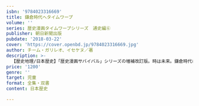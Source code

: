 ```yaml
---
isbn: '9784023316669'
title: 鎌倉時代へタイムワープ
volume: ''
series: 歴史漫画タイムワープシリーズ　通史編⑥
publisher: 朝日新聞出版
pubdate: '2018-03-22'
cover: 'https://cover.openbd.jp/9784023316669.jpg'
author: チーム・ガリレオ、イセケヌ／著
description: >-
  【歴史地理/日本歴史】「歴史漫画サバイバル」シリーズの増補改訂版。時は未来。鎌倉時代に歴史遠足に出かけたエマとケンジは、タイムワープ中にクラスのみんなとはぐれてしまう。２人は源氏と平氏の戦いに巻き込まれながら、武士たちが活躍する時代を冒険する。
price: '1200'
genre: ''
target: 児童
format: 全集・双書
content: 日本歴史

---
```

